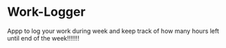 # Work-Logger
Appp to log your work during week and keep track of how many hours left until end of the week!!!!!!!
